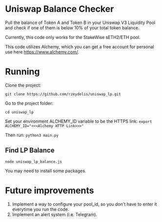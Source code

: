 # Uniswap Balance Checker

Pull the balance of Token A and Token B in your Uniswap V3 Liquidity Pool and check if one of them is below 10% of your total token balance.

Currently, this code only works for the StakeWise sETH2/ETH pool.

This code utilizes Alchemy, which you can get a free account for personal use here https://www.alchemy.com/.

# Running

Clone the project:

`git clone https://github.com/rzeydelis/uniswap_lp.git`

Go to the project folder:

`cd uniswap_lp`

Set your environment ALCHEMY_ID variable to be the HTTPS link:
`export ALCHEMY_ID="<<<Alchemy HTTP Link>>>"`

Then run:
`python3 main.py`


## Find LP Balance

`node uniswap_lp_balance.js`

You may need to install some packages.

# Future improvements
1. Implement a way to configure your pool_id, so you don't have to enter it everytime you run the code.
2. Implement an alert system (i.e. Telegram).

